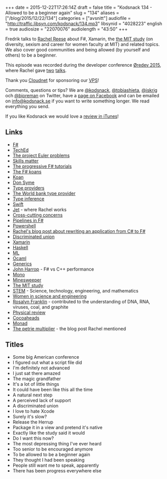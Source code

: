 +++
date = 2015-12-22T17:26:14Z
draft = false
title = "Kodsnack 134 - Allowed to be a beginner again"
slug = "134"
aliases = ["/blog/2015/12/22/134"]
categories = ["avsnitt"]
audiofile = "http://traffic.libsyn.com/kodsnack/134.mp3"
libsynid = "4028223"
english = true
audiosize = "22070076"
audiolength = "43:50"
+++

Fredrik talks to [Rachel Reese](http://rachelree.se/about/) about F#, Xamarin, the [the MIT study](http://rachelree.se/the-mit-study/) (on diversity, sexism and career for women faculty at MIT) and related topics. We also cover good communities and being allowed (by yourself and others) to be a beginner.

This episode was recorded during the developer conference [Øredev 2015](https://vimeo.com/144824775), where Rachel gave [two](https://vimeo.com/144692770) [talks](https://vimeo.com/144824775).

Thank you [Cloudnet](http://www.cloudnet.se) for sponsoring our [VPS](http://en.wikipedia.org/wiki/Virtual_private_server)!

Comments, questions or tips? We are [@kodsnack](https://www.twitter.com/kodsnack), [@tobiashieta](https://www.twitter.com/tobiashieta), [@iskrig](https://www.twitter.com/iskrig) och [@bjoreman](https://www.twitter.com/bjoreman) on Twitter, have a [page on Facebook](https://www.facebook.com/kodsnack) and can be emailed on [info@kodsnack.se](mailto:info@kodsnack.se) if you want to write something longer. We read everything you send.

If you like Kodsnack we would love a [review in iTunes](http://itunes.apple.com/se/podcast/kodsnack/id561631498?l=en)!

## Links ##
* [F#](https://en.wikipedia.org/wiki/F_Sharp_%28programming_language%29)
* [TechEd](https://en.wikipedia.org/wiki/TechEd)
* [The project Euler problems](https://projecteuler.net/about)
* [Skills matter](https://skillsmatter.com/)
* [The progressive F# tutorials](https://skillsmatter.com/explore?q=progressive+f%23+tutorials)
* [The F# koans](http://tryfs.net/snippets/snippet-bG)
* [Koan](https://en.wikipedia.org/wiki/K%C5%8Dan)
* [Don Syme](https://en.wikipedia.org/wiki/Don_Syme)
* [Type providers](https://msdn.microsoft.com/en-us/library/hh156509.aspx)
* [The World bank type provider](http://fsharp.github.io/FSharp.Data/library/WorldBank.html)
* [Type inference](https://en.wikipedia.org/wiki/Type_inference)
* [Swift](https://en.wikipedia.org/wiki/Swift_%28programming_language%29)
* [Jet](https://jet.com/) - where Rachel works
* [Cross-cutting concerns](https://en.wikipedia.org/wiki/Cross-cutting_concern)
* [Pipelines in F#](https://en.wikibooks.org/wiki/F_Sharp_Programming/Higher_Order_Functions#The_.7C.3E_Operator)
* [Powershell](https://en.wikipedia.org/wiki/Windows_PowerShell)
* [Rachel's blog post about rewriting an application from C# to F#](http://rachelree.se/rewriting-from-c-into-f/)
* [Discriminated union](https://msdn.microsoft.com/en-us/library/dd233226.aspx)
* [Xamarin](https://en.wikipedia.org/wiki/Xamarin)
* [Haskell](https://en.wikipedia.org/wiki/Haskell_%28programming_language%29)
* [ML](https://en.wikipedia.org/wiki/ML_%28programming_language%29)
* [Ocaml](https://en.wikipedia.org/wiki/OCaml)
* [Generics](https://en.wikipedia.org/wiki/Generic_programming)
* [John Harrop](http://fsharpnews.blogspot.se/2012/05/f-vs-c-performance.html) - F# vs C++ performance
* [Mono](https://en.wikipedia.org/wiki/Mono_%28software%29)
* [Minesweeper](https://en.wikipedia.org/wiki/Minesweeper_%28video_game%29)
* [The MIT study](http://rachelree.se/the-mit-study/)
* [STEM](https://en.wikipedia.org/wiki/Science,_Technology,_Engineering,_and_Mathematics) - Science, technology, engineering, and mathematics
* [Women in science and engineering](https://en.wikipedia.org/wiki/WISE_Campaign)
* [Rosalyn Franklin](https://en.wikipedia.org/wiki/Rosalind_Franklin) - contributed to the understanding of DNA, RNA, viruses, coal, and graphite
* [Physical review](https://en.wikipedia.org/wiki/Physical_Review)
* [Cocoaheads](http://cocoaheads.org/)
* [Monad](https://en.wikipedia.org/wiki/Monad_%28functional_programming%29)
* [The petrie multiplier](http://blog.ian.gent/2013/10/the-petrie-multiplier-why-attack-on.html) - the blog post Rachel mentioned

## Titles ##
* Some big American conference
* I figured out what a script file did
* I'm definitely not advanced
* I just sat there amazed
* The magic grandfather
* It's a lot of little things
* It could have been like this all the time
* A natural next step
* A perceived lack of support
* A discriminated union
* I love to hate Xcode
* Surely it's slow?
* Release the Herrup
* Package it in a view and pretend it's native
* Exactly like the study said it would
* Do I want this now?
* The most depressing thing I've ever heard
* Too senior to be encouraged anymore
* To be allowed to be a beginner again
* They thought I had been speaking
* People still want me to speak, apparently
* There has been progress everywhere else